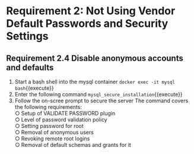 # Requirement 2: Not Using Vendor Default Passwords and Security Settings
## Requirement 2.4 Disable anonymous accounts and defaults
1. Start a bash shell into the mysql container
`docker exec -it mysql bash`{{execute}}
2. Enter the following command
`mysql_secure_installation`{{execute}}
3. Follow the on-scree prompt to secure the server
The command covers the following requirements:<br>
    ○ Setup of VALIDATE PASSWORD plugin <br>
    ○ Level of password validation policy <br>
    ○ Setting password for root <br>
    ○ Removal of anonymous users <br>
    ○ Revoking remote root logins <br>
    ○ Removal of default schemas and grants for it
